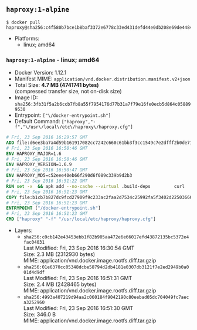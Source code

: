 ## `haproxy:1-alpine`

```console
$ docker pull haproxy@sha256:c4f580b7bce1b8baf3372e6778c33ed431defd44e0db208e69de4484fbec70cb
```

-	Platforms:
	-	linux; amd64

### `haproxy:1-alpine` - linux; amd64

-	Docker Version: 1.12.1
-	Manifest MIME: `application/vnd.docker.distribution.manifest.v2+json`
-	Total Size: **4.7 MB (4741741 bytes)**  
	(compressed transfer size, not on-disk size)
-	Image ID: `sha256:3fb31f5a2b6ccb7fb8a55f7954176d77b31a7f79e16fe0ecb5d864c058899530`
-	Entrypoint: `["\/docker-entrypoint.sh"]`
-	Default Command: `["haproxy","-f","\/usr\/local\/etc\/haproxy\/haproxy.cfg"]`

```dockerfile
# Fri, 23 Sep 2016 16:29:57 GMT
ADD file:d6ee3ba7a4d59b161917082cc7242c660c61bb3f3cc1549c7e2dfff2b0de7104 in / 
# Fri, 23 Sep 2016 16:50:46 GMT
ENV HAPROXY_MAJOR=1.6
# Fri, 23 Sep 2016 16:50:46 GMT
ENV HAPROXY_VERSION=1.6.9
# Fri, 23 Sep 2016 16:50:47 GMT
ENV HAPROXY_MD5=c52eee40eb66f290d6f089c339b9d2b3
# Fri, 23 Sep 2016 16:51:22 GMT
RUN set -x 	&& apk add --no-cache --virtual .build-deps 		curl 		gcc 		libc-dev 		linux-headers 		make 		openssl-dev 		pcre-dev 		zlib-dev 	&& curl -SL "http://www.haproxy.org/download/${HAPROXY_MAJOR}/src/haproxy-${HAPROXY_VERSION}.tar.gz" -o haproxy.tar.gz 	&& echo "${HAPROXY_MD5}  haproxy.tar.gz" | md5sum -c 	&& mkdir -p /usr/src 	&& tar -xzf haproxy.tar.gz -C /usr/src 	&& mv "/usr/src/haproxy-$HAPROXY_VERSION" /usr/src/haproxy 	&& rm haproxy.tar.gz 	&& make -C /usr/src/haproxy 		TARGET=linux2628 		USE_PCRE=1 PCREDIR= 		USE_OPENSSL=1 		USE_ZLIB=1 		all 		install-bin 	&& mkdir -p /usr/local/etc/haproxy 	&& cp -R /usr/src/haproxy/examples/errorfiles /usr/local/etc/haproxy/errors 	&& rm -rf /usr/src/haproxy 	&& runDeps="$( 		scanelf --needed --nobanner --recursive /usr/local 			| awk '{ gsub(/,/, "\nso:", $2); print "so:" $2 }' 			| sort -u 			| xargs -r apk info --installed 			| sort -u 	)" 	&& apk add --virtual .haproxy-rundeps $runDeps 	&& apk del .build-deps
# Fri, 23 Sep 2016 16:51:23 GMT
COPY file:b1cb7b827dc9fcd27909f9c233ac2faa2d7534c25992fa5f3402d22503666d6d in / 
# Fri, 23 Sep 2016 16:51:23 GMT
ENTRYPOINT ["/docker-entrypoint.sh"]
# Fri, 23 Sep 2016 16:51:23 GMT
CMD ["haproxy" "-f" "/usr/local/etc/haproxy/haproxy.cfg"]
```

-	Layers:
	-	`sha256:c0cb142e43453ebb1f82b905aa472e6e66017efd43872135bc5372e4fac04031`  
		Last Modified: Fri, 23 Sep 2016 16:30:54 GMT  
		Size: 2.3 MB (2312930 bytes)  
		MIME: application/vnd.docker.image.rootfs.diff.tar.gzip
	-	`sha256:01e6370cc05348dcbe58794d2db4181e0307db3121f7e2ed2949b0a001d4d9df`  
		Last Modified: Fri, 23 Sep 2016 16:51:31 GMT  
		Size: 2.4 MB (2428465 bytes)  
		MIME: application/vnd.docker.image.rootfs.diff.tar.gzip
	-	`sha256:4993a407219d94aa2c060184f9042190c80eebad05dc704049fc7aeca3252960`  
		Last Modified: Fri, 23 Sep 2016 16:51:30 GMT  
		Size: 346.0 B  
		MIME: application/vnd.docker.image.rootfs.diff.tar.gzip
